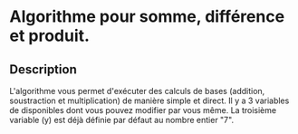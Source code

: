 # Algorithme pour somme, différence et produit.

## Description
L'algorithme vous permet d'exécuter des calculs de bases (addition, soustraction et multiplication) de manière simple et direct.
Il y a 3 variables de disponibles dont vous pouvez modifier par vous même. La troisième variable (y) est déjà définie par défaut au nombre entier "7".